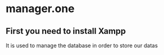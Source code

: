 # manager.one

## First you need to install Xampp
It is used to manage the database in order to store our datas

